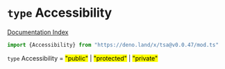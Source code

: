 # `type` Accessibility

[Documentation Index](../README.md)

```ts
import {Accessibility} from "https://deno.land/x/tsa@v0.0.47/mod.ts"
```

`type` Accessibility = <mark>"public"</mark> | <mark>"protected"</mark> | <mark>"private"</mark>